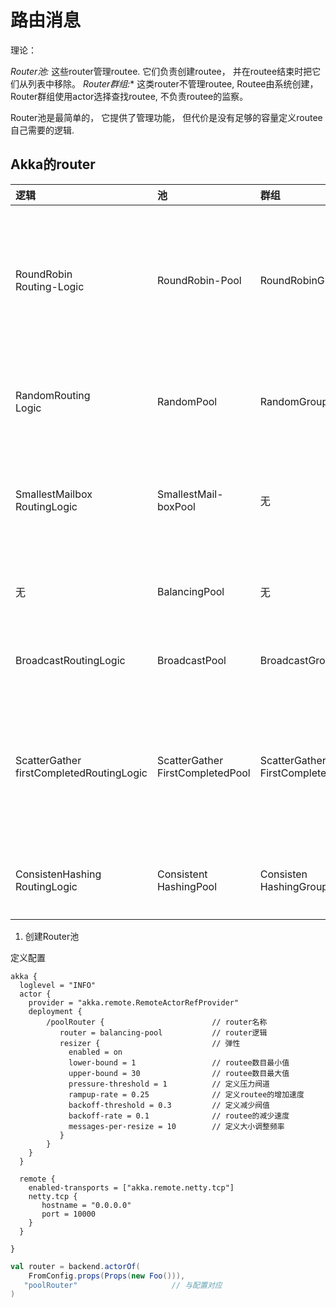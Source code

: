 # 路由消息

理论：

*Router池:* 这些router管理routee. 它们负责创建routee， 并在routee结束时把它们从列表中移除。 
*Router群组:** 这类router不管理routee, Routee由系统创建， Router群组使用actor选择查找routee, 不负责routee的监察。

Router池是最简单的， 它提供了管理功能， 但代价是没有足够的容量定义routee自己需要的逻辑.

## Akka的router

|逻辑|池|群组|说明|
|:--|:--|:--|:--|
|RoundRobin<br> Routing-Logic|RoundRobin-Pool|RoundRobinGroup|把先收到的消息发送给第一个routee, 再收到的消息发送给第二个routee， 依此类推|
|RandomRouting<br>Logic|RandomPool|RandomGroup|这个逻辑把每个收到的消息发送给随机选定的routee|
|SmallestMailbox<br>RoutingLogic|SmallestMail-boxPool|无|Router检查所有routee的邮箱， 选择邮箱最小的routee。|
|无|BalancingPool|无|这个router把消息分发给空闲的routee|
|BroadcastRoutingLogic|BroadcastPool|BroadcastGroup|把收到的消息发送到所有的routee|
|ScatterGather<br>firstCompletedRoutingLogic|ScatterGather<br>FirstCompletedPool|ScatterGather<br>FirstCompletedGroup|这个Router把消息发送到所有的routee， 并把第一个响应发送给原发送者。 |
|ConsistenHashing<br>RoutingLogic|Consistent<br>HashingPool|Consisten<br>HashingGroup|该router使用消息的一致性散列选择routee.|


1. 创建Router池

定义配置
```
akka {
  loglevel = "INFO"
  actor {
    provider = "akka.remote.RemoteActorRefProvider"
    deployment {
        /poolRouter {                        // router名称
           router = balancing-pool           // router逻辑
           resizer {                         // 弹性
             enabled = on
             lower-bound = 1                 // routee数目最小值 
             upper-bound = 30                // routee数目最大值 
             pressure-threshold = 1          // 定义压力阀道
             rampup-rate = 0.25              // 定义routee的增加速度
             backoff-threshold = 0.3         // 定义减少阀值
             backoff-rate = 0.1              // routee的减少速度
             messages-per-resize = 10        // 定义大小调整频率
           }
        }
    }
  }

  remote {
    enabled-transports = ["akka.remote.netty.tcp"]
    netty.tcp {
       hostname = "0.0.0.0"
       port = 10000
    }
  }

}
```


```scala
val router = backend.actorOf(
    FromConfig.props(Props(new Foo())),
   "poolRouter"                     // 与配置对应
)

```